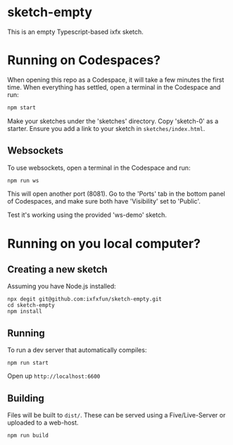# sketch-empty

This is an empty Typescript-based ixfx sketch.


# Running on Codespaces?

When opening this repo as a Codespace, it will take a few minutes the first time. When everything has settled, open a terminal in the Codespace and run:

```js
npm start
```

Make your sketches under the 'sketches' directory. Copy 'sketch-0' as a starter. Ensure you add a link to your sketch in `sketches/index.html`.

## Websockets

To use websockets, open a terminal in the Codespace and run:

```js
npm run ws
```

This will open another port (8081). Go to the 'Ports' tab in the bottom panel of Codespaces, and make sure both have 'Visibility' set to 'Public'.

Test it's working using the provided 'ws-demo' sketch.

# Running on you local computer?

## Creating a new sketch

Assuming you have Node.js installed:

```
npx degit git@github.com:ixfxfun/sketch-empty.git
cd sketch-empty
npm install
```

## Running

To run a dev server that automatically compiles:
```
npm run start
```

Open up `http://localhost:6600`

## Building

Files will be built to `dist/`. These can be served using a Five/Live-Server or uploaded to a web-host.

```
npm run build
```


